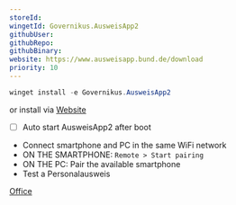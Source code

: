```yaml
---
storeId: 
wingetId: Governikus.AusweisApp2
githubUser: 
githubRepo: 
githubBinary: 
website: https://www.ausweisapp.bund.de/download
priority: 10
---
```



```powershell
winget install -e Governikus.AusweisApp2
```

or install via [Website](https://www.ausweisapp.bund.de/download)

- [ ] Auto start AusweisApp2 after boot
- Connect smartphone and PC in the same WiFi network
- ON THE SMARTPHONE: `Remote > Start pairing`
- ON THE PC: Pair the available smartphone
- Test a Personalausweis

[Office](../Office.md)